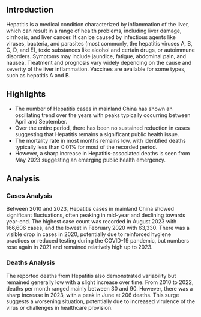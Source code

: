 ## Introduction

Hepatitis is a medical condition characterized by inflammation of the liver, which can result in a range of health problems, including liver damage, cirrhosis, and liver cancer. It can be caused by infectious agents like viruses, bacteria, and parasites (most commonly, the hepatitis viruses A, B, C, D, and E), toxic substances like alcohol and certain drugs, or autoimmune disorders. Symptoms may include jaundice, fatigue, abdominal pain, and nausea. Treatment and prognosis vary widely depending on the cause and severity of the liver inflammation. Vaccines are available for some types, such as hepatitis A and B.

## Highlights

- The number of Hepatitis cases in mainland China has shown an oscillating trend over the years with peaks typically occurring between April and September. <br/>
- Over the entire period, there has been no sustained reduction in cases suggesting that Hepatitis remains a significant public health issue. <br/>
- The mortality rate in most months remains low, with identified deaths typically less than 0.01% for most of the recorded period. <br/>
- However, a sharp increase in Hepatitis-associated deaths is seen from May 2023 suggesting an emerging public health emergency.

## Analysis

### Cases Analysis
Between 2010 and 2023, Hepatitis cases in mainland China showed significant fluctuations, often peaking in mid-year and declining towards year-end. The highest case count was recorded in August 2023 with 166,606 cases, and the lowest in February 2020 with 63,330. There was a visible drop in cases in 2020, potentially due to reinforced hygiene practices or reduced testing during the COVID-19 pandemic, but numbers rose again in 2021 and remained relatively high up to 2023.

### Deaths Analysis
The reported deaths from Hepatitis also demonstrated variability but remained generally low with a slight increase over time. From 2010 to 2022, deaths per month ranged mainly between 30 and 90. However, there was a sharp increase in 2023, with a peak in June at 206 deaths. This surge suggests a worsening situation, potentially due to increased virulence of the virus or challenges in healthcare provision.
